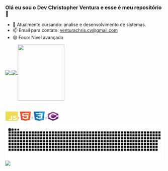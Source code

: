 ### Olá eu sou o Dev Christopher Ventura e esse é meu repositório 💾

- 🔭 Atualmente cursando: analise e desenvolvimento de sistemas.
- 📫 Email para contato: venturachris.cv@gmail.com
- 😄 Foco: Nivel avançado

<div>
  <a href="https://github.com/venturaChris">
  <img height="180em"   align="center" src="https://github-readme-stats.vercel.app/api?username=venturaChris&show_icons=true&theme=react&include_all_commits=true&count_private=true"/>
  <img height="180em"  align="center" src="https://github-readme-stats.vercel.app/api/top-langs/?username=venturaChris&layout=compact&langs_count=7&theme=react" />

  <img align="center" width="148" height="180" src="https://media1.tenor.com/images/68e8337fb4eb7e40645d832c64762a8b/tenor.gif?itemid=19443613">
</div>
 <br>
<div > 
  <div style="display: inline_block"><br>
  <img align="center" alt="Rafa-Js" height="30" width="40" src="https://raw.githubusercontent.com/devicons/devicon/master/icons/javascript/javascript-plain.svg">
  <img align="center" alt="HTML" height="30" width="40" src="https://raw.githubusercontent.com/devicons/devicon/master/icons/html5/html5-original.svg">
  <img align="center" alt="CSS" height="30" width="40" src="https://raw.githubusercontent.com/devicons/devicon/master/icons/css3/css3-original.svg">
  <img align="center" alt="Csharp" height="30" width="40" src="https://raw.githubusercontent.com/devicons/devicon/master/icons/csharp/csharp-original.svg">
 </div>
 

  ![Snake animation](https://raw.githubusercontent.com/CompetitiveLin/Snake-in-Contribution-Grid/output/github-contribution-grid-snake.svg)
  <a href="https://www.linkedin.com/in/christopher-ventura-32751b223/" target="_blank"><img src="https://img.shields.io/badge/-LinkedIn-%230077B5?style=for-the-badge&logo=linkedin&logoColor=white" target="_blank"></a> 
</div>




 


 
 
